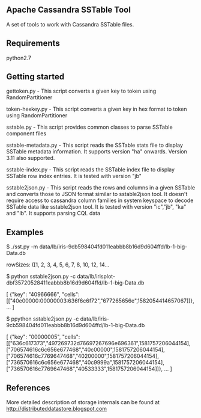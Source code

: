 Apache Cassandra SSTable Tool
------------------------------

A set of tools to work with Cassandra SSTable files.


Requirements
------------

python2.7

Getting started
---------------

gettoken.py - This script converts a given key to token using RandomPartitioner

token-hexkey.py - This script converts a given key in hex format to token using RandomPartitioner

sstable.py - This script provides common classes to parse SSTable component files

sstable-metadata.py - This script reads the SSTable stats file to display SSTable metadata information. It supports version "ha" onwards. Version 3.11 also supported.

sstable-index.py - This script reads the SSTable index file to display SSTable row index entries. It is tested with version "jb" 

sstable2json.py - This script reads the rows and columns in a given SSTable and converts those to JSON format similar to sstable2json tool. It doesn't require access to cassandra column families in system keyspace to decode SSTable data like sstable2json tool. It is tested with version "ic","jb", "ka" and "lb". It supports parsing CQL data

Examples
--------
$ ./sst.py -m data/lb/iris-9cb598404fd011eabbb8b16d9d604ffd/lb-1-big-Data.db

rowSizes: ([1, 2, 3, 4, 5, 6, 7, 8, 10, 12, 14...

$ python sstable2json.py -c data/lb/irisplot-dbf35720528411eabbb8b16d9d604ffd/lb-1-big-Data.db

[
{"key": "40966666",
 "cells": [["40e00000:00000003:636f6c6f72","677265656e",1582054414657067]]},
...
]

$ ppython sstable2json.py -c data/lb/iris-9cb598404fd011eabbb8b16d9d604ffd/lb-1-big-Data.db 

[
{"key": "00000005",
 "cells": [["636c617373","497269732d76697267696e696361",1581757206044154],
	["706574616c6c656e677468","40c00000",1581757206044154],
	["706574616c7769647468","40200000",1581757206044154],
	["736570616c6c656e677468","40c9999a",1581757206044154],
	["736570616c7769647468","40533333",1581757206044154]]},
...
]

References
----------

More detailed description of storage internals can be found at http://distributeddatastore.blogspot.com
